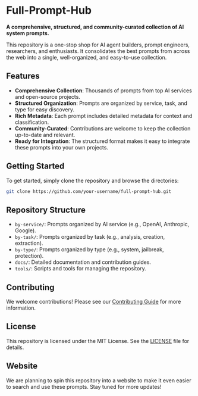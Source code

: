 # Full-Prompt-Hub

**A comprehensive, structured, and community-curated collection of AI system prompts.**

This repository is a one-stop shop for AI agent builders, prompt engineers, researchers, and enthusiasts. It consolidates the best prompts from across the web into a single, well-organized, and easy-to-use collection.

## Features

- **Comprehensive Collection**: Thousands of prompts from top AI services and open-source projects.
- **Structured Organization**: Prompts are organized by service, task, and type for easy discovery.
- **Rich Metadata**: Each prompt includes detailed metadata for context and classification.
- **Community-Curated**: Contributions are welcome to keep the collection up-to-date and relevant.
- **Ready for Integration**: The structured format makes it easy to integrate these prompts into your own projects.

## Getting Started

To get started, simply clone the repository and browse the directories:

```bash
git clone https://github.com/your-username/full-prompt-hub.git
```

## Repository Structure

- `by-service/`: Prompts organized by AI service (e.g., OpenAI, Anthropic, Google).
- `by-task/`: Prompts organized by task (e.g., analysis, creation, extraction).
- `by-type/`: Prompts organized by type (e.g., system, jailbreak, protection).
- `docs/`: Detailed documentation and contribution guides.
- `tools/`: Scripts and tools for managing the repository.

## Contributing

We welcome contributions! Please see our [Contributing Guide](docs/CONTRIBUTING.md) for more information.

## License

This repository is licensed under the MIT License. See the [LICENSE](LICENSE) file for details.

## Website

We are planning to spin this repository into a website to make it even easier to search and use these prompts. Stay tuned for more updates!


